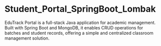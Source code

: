 # Student_Portal_SpringBoot_Lombak
EduTrack Portal is a full-stack Java application for academic management. Built with Spring Boot and MongoDB, it enables CRUD operations for batches and student records, offering a simple and centralized classroom management solution.
